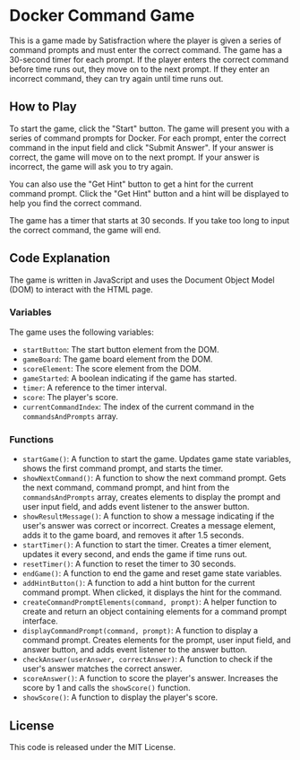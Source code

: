 # Docker Command Game

This is a game made by Satisfraction where the player is given a series of command prompts and must enter the correct command. 
The game has a 30-second timer for each prompt. If the player enters the correct command before time runs out, they move on to the next prompt. 
If they enter an incorrect command, they can try again until time runs out. 

## How to Play

To start the game, click the "Start" button. The game will present you with a series of command prompts for Docker. 
For each prompt, enter the correct command in the input field and click "Submit Answer". 
If your answer is correct, the game will move on to the next prompt. 
If your answer is incorrect, the game will ask you to try again.

You can also use the "Get Hint" button to get a hint for the current command prompt. Click the "Get Hint" button and a hint will be displayed to help you find the correct command.

The game has a timer that starts at 30 seconds. 
If you take too long to input the correct command, the game will end.

## Code Explanation

The game is written in JavaScript and uses the Document Object Model (DOM) to interact with the HTML page.

### Variables

The game uses the following variables:

- `startButton`: The start button element from the DOM.
- `gameBoard`: The game board element from the DOM.
- `scoreElement`: The score element from the DOM.
- `gameStarted`: A boolean indicating if the game has started.
- `timer`: A reference to the timer interval.
- `score`: The player's score.
- `currentCommandIndex`: The index of the current command in the `commandsAndPrompts` array.

### Functions

- `startGame()`: A function to start the game. Updates game state variables, shows the first command prompt, and starts the timer.
- `showNextCommand()`: A function to show the next command prompt. Gets the next command, command prompt, and hint from the       `commandsAndPrompts` array, creates elements to display the prompt and user input field, and adds event listener to the answer button.
- `showResultMessage()`: A function to show a message indicating if the user's answer was correct or incorrect. Creates a message element, adds it to the game board, and removes it after 1.5 seconds.
- `startTimer()`: A function to start the timer. Creates a timer element, updates it every second, and ends the game if time runs out.
- `resetTimer()`: A function to reset the timer to 30 seconds.
- `endGame()`: A function to end the game and reset game state variables.
- `addHintButton()`: A function to add a hint button for the current command prompt. When clicked, it displays the hint for the command.
- `createCommandPromptElements(command, prompt)`: A helper function to create and return an object containing elements for a command prompt interface.
- `displayCommandPrompt(command, prompt)`: A function to display a command prompt. Creates elements for the prompt, user input field, and answer button, and adds event listener to the answer button.
- `checkAnswer(userAnswer, correctAnswer)`: A function to check if the user's answer matches the correct answer.
- `scoreAnswer()`: A function to score the player's answer. Increases the score by 1 and calls the `showScore()` function.
- `showScore()`: A function to display the player's score.

## License

This code is released under the MIT License. 

